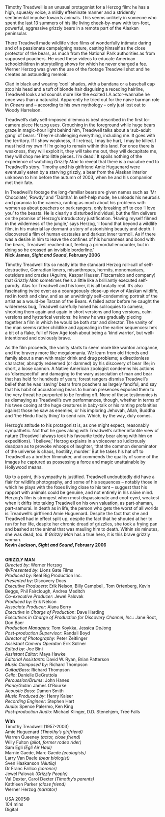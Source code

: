 
Timothy Treadwell is an unusual protagonist for a Herzog film: he has a high, squeaky voice, a mildly effeminate manner and a stridently sentimental impulse towards animals. This seems unlikely in someone who spent the last 13 summers of his life living cheek-by-maw with ten-foot, powerful, aggressive grizzly bears in a remote part of the Alaskan peninsular.

There Treadwell made wildlife video films of wonderfully intimate daring and of a passionate campaigning nature, casting himself as the close protector of the bears, as much from the National Park authorities as from supposed poachers. He used these videos to educate American schoolchildren in storytelling shows for which he never charged a fee. Werner Herzog was given the use of the footage Treadwell shot and he creates an astounding memoir.

Clad in black and wearing ‘cool’ shades, with a bandana or a baseball cap atop his head and a tuft of blonde hair disguising a receding hairline, Treadwell looks and sounds more like the excited LA actor-wannabe he once was than a naturalist. Apparently he tried out for the naïve barman role in _Cheers_ and – according to his own mythology – only just lost out to Woody Harrelson.

Treadwell’s daily self-imposed dilemma is best described in the first to-camera piece Herzog uses. Crouching in the foreground while huge bears graze in magic-hour light behind him, Treadwell talks about a ‘sub-adult gang’ of bears: ‘They’re challenging everything, including me. It goes with the territory. If I show weakness, if I retreat, I may be hurt, I may be killed. I must hold my own if I’m going to remain within this land. For once there is weakness, they will exploit it, they will take me out, they will decapitate me, they will chop me into little pieces. I’m dead.’ It spoils nothing of the experience of watching _Grizzly Man_ to reveal that there is a macabre end to Treadwell’s story. Timothy and his girlfriend Amie Huguenard were eventually eaten by a starving grizzly, a bear from the Alaskan interior unknown to him before the autumn of 2003, when he and his companion met their fate.

In Treadwell’s footage the long-familiar bears are given names such as ‘Mr Chocolate’, ‘Rowdy’ and ‘Tabitha’. In self-help mode, he unloads his neurosis and paranoia to the camera, ranting as much about his problems with women as about poachers or park rangers, only breaking off to coo ‘I love you’ to the beasts. He is clearly a disturbed individual, but the film delivers on the promise of Herzog’s introductory justification. ‘Having myself filmed in the wilderness of the jungle,’ says Herzog, ‘I found that beyond a wildlife film, in his material lay dormant a story of astonishing beauty and depth. I discovered a film of human ecstasies and darkest inner turmoil. As if there was a desire in him to leave the confines of his humanness and bond with the bears, Treadwell reached out, feeling a primordial encounter, but in doing so he crossed an invisible borderline.’  
**Nick James, _Sight and Sound_, February 2006**

Timothy Treadwell fits so neatly into the standard Herzog roll-call of self-destructive, Conradian loners, misanthropes, hermits, monomaniacs, outsiders and crazies (Aguirre, Kaspar Hauser, Fitzcarraldo and company) that _Grizzly Man_ sometimes feels a little like a brilliantly executed self-parody. Alas for Treadwell and his lover, it is all brutally real. It’s also fascinating twice over: as a courageously close-up view of Alaskan wildlife, red in tooth and claw, and as an unwittingly self-condemning portrait of the artist as a would-be Tarzan of the Bears. A failed actor before he caught the wilderness bug, Treadwell carefully honed his soliloquies to camera, shooting them again and again in short versions and long versions, calm versions and hysterical versions: he knew he was gradually piecing together a film in which he would be both star and director. The vanity of the man seems rather childlike and appealing in the earlier sequences: he’s a bit of a flake, full of New Age tosh about being a ‘kind warrior’, but well-intentioned and obviously brave.

As the film proceeds, the vanity starts to seem more like wanton arrogance, and the bravery more like megalomania. We learn from old friends and family about a man with major drink and drug problems; a directionless character, abruptly redeemed (or damned) by his discovery of bear life; in short, a loose cannon. A Native American zoologist condemns his actions as ‘disrespectful’ and damaging to the wary association of man and bear that has held for hundreds of years; forest rangers dismiss Treadwell’s belief that he was ‘saving’ bears from poachers as largely fanciful, and say that his habit of accustoming bears to human presences exposed them to the very threat he purported to be fending off. None of these testimonies is as dismaying as Treadwell’s own performances, though, whether in terms of his twee cooing at the huge creatures in baby-talk or his ranting profanities against those he saw as enemies, or his imploring Jehovah, Allah, Buddha and ‘the Hindu floaty thing’ to send rain. Which, by the way, duly comes.

Herzog’s attitude to his protagonist is, as one might expect, reasonably sympathetic. Not that he goes along with Treadwell’s rather infantile view of nature (Treadwell always took his favourite teddy bear along with him on expeditions). ‘I believe,’ Herzog explains in a voiceover so ludicrously deadpan as to provoke whoops of laughter, ‘that the common denominator of the universe is chaos, hostility, murder.’ But he takes his hat off to Treadwell as a brother filmmaker, and commends the quality of some of the images he captured as possessing a force and magic unattainable by Hollywood means.

Up to a point, this sympathy is justified. Treadwell undoubtedly did have a flair for wildlife photography, and some of his sequences – notably those in which he plays with the foxes living close to his tent – suggest that his rapport with animals could be genuine, and not entirely in his naïve mind. Herzog’s film is strongest when most dispassionate and cool-eyed, weakest when it drifts into taking Treadwell on his own valuation, as part-shaman, part-samurai. In death as in life, the person who gets the worst of all worlds is Treadwell’s girlfriend Amie Huguenard. Despite the fact that she and Treadwell had in effect split up, despite the fact that he shouted at her to run for her life, despite her chronic dread of grizzlies, she took a frying pan and bashed at the animal that was mauling him to death. Within six minutes, she was dead, too. If _Grizzly Man_ has a true hero, it is this brave grizzly woman.  
**Kevin Jackson, _Sight and Sound_, February 2006**
<br><br>

**GRIZZLY MAN**  
_Directed by_: Werner Herzog  
©_/Presented by_: Lions Gate Films  
_Produced by_: Real Big Production Inc.  
_Presented by_: Discovery Docs  
_Executive Producers_: Erik Nelson, Billy Campbell, Tom Ortenberg, Kevin Beggs, Phil Fairclough, Andrea Meditch  
_Co-executive Producer_: Jewel Palovak  
_Produced by_: Erik Nelson  
_Associate Producer_: Alana Berry  
_Executive in Charge of Production_: Dave Harding  
_Executives in Charge of Production for Discovery Channel, Inc._: Jane Root, Don Baer  
_Production Managers_: Tom Koykka,  Jessica DeJong  
_Post-production Supervisor_: Randall Boyd  
_Director of Photography_: Peter Zeitlinger  
_Assistant Camera Operator_: Erik Söllner  
_Edited by_: Joe Bini  
_Assistant Editor_: Maya Hawke  
_Editorial Assistants_: David W. Ryan, Brian Patterson  
_Music Composed by_: Richard Thompson  
_Guitar/Bass_: Richard Thompson  
_Cello_: Danielle DeGruttola  
_Percussion/Drums_: John Hanes  
_Piano/Guitar_: James O’Rourke  
_Acoustic Bass_: Damon Smith  
_Music Produced by_: Henry Kaiser  
_Recording Engineer_: Stephen Hart  
_Audio_: Spence Palermo, Ken King  
_Post-production Audio_: Michael Klinger,  D.D. Stenehjem, Tree Falls

**With**  
Timothy Treadwell  (1957-2003)  
Amie Huguenard _(Timothy’s girlfriend)_  
Warren Queeney _(actor, close friend)_  
Willy Fulton _(pilot, former rodeo rider)_  
Sam Egli _(Egli Air Haul)_  
Marnie Gaede, Marc Gaede _(ecologists)_  
Larry Van Daele _(bear biologist)_  
Sven Haakanson _(Alutiiq)_  
Dr Franc Fallico _(coroner)_  
Jewel Palovak _(Grizzly People)_  
Val Dexter, Carol Dexter _(Timothy’s parents)_  
Kathleen Parker _(close friend)_  
Werner Herzog _(narrator)_

USA 2005©  
104 mins  
Digital
<br><br>
<!--stackedit_data:
eyJoaXN0b3J5IjpbLTE0OTY0MDUxODddfQ==
-->